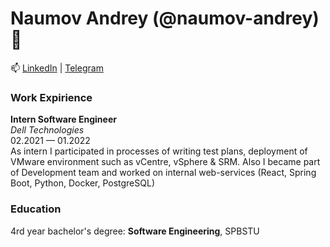 # Naumov Andrey (@naumov-andrey) 🌺

📫 [LinkedIn](https://www.linkedin.com/in/naumov-andrey/) | [Telegram](https://t.me/naumov_andrey)

### Work Expirience
**Intern Software Engineer**\
*Dell Technologies*\
02.2021 — 01.2022\
As intern I participated in processes of writing test plans, deployment of VMware environment such as vCentre, vSphere & SRM.
Also I became part of Development team and worked on internal
web-services (React, Spring Boot, Python, Docker, PostgreSQL)

### Education
4rd year bachelor's degree: **Software Engineering**, SPBSTU

